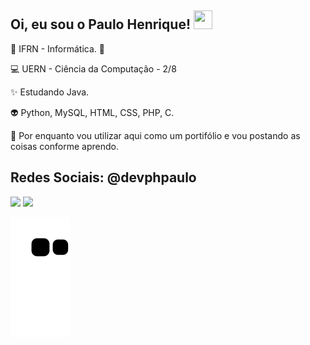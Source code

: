 ## Oi, eu sou o Paulo Henrique! <img width="30" height="30" src=https://github.com/TheDudeThatCode/TheDudeThatCode/blob/master/Assets/Earth.gif>

:penguin: IFRN - Informática. :penguin: <br />

:computer: UERN - Ciência da Computação - 2/8

:sparkles: Estudando Java. <br />

:alien: Python, MySQL, HTML, CSS, PHP, C. <br />

:running: Por enquanto vou utilizar aqui como um portifólio e vou postando as coisas conforme aprendo. 

## Redes Sociais: @devphpaulo
<img src="https://img.shields.io/badge/Twitter-1DA1F2?style=for-the-badge&logo=twitter&logoColor=white"> <img src="https://img.shields.io/badge/Instagram-E4405F?style=for-the-badge&logo=instagram&logoColor=white">

![snake gif](https://github.com/devphpaulo/devphpaulo/blob/output/github-contribution-grid-snake.svg)
